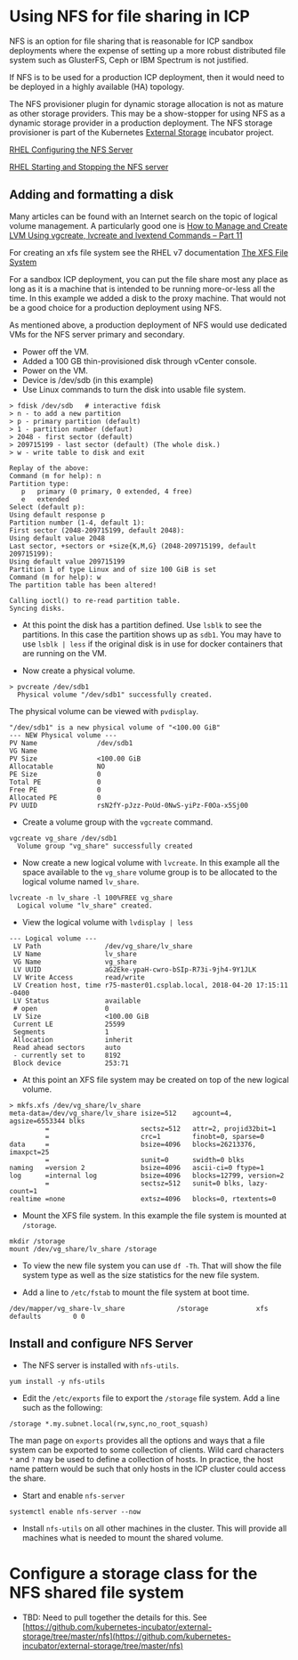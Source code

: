# Using NFS for file sharing in ICP

NFS is an option for file sharing that is reasonable for ICP sandbox deployments where the expense of setting up a more robust distributed file system such as GlusterFS, Ceph or IBM Spectrum is not justified.  

If NFS is to be used for a production ICP deployment, then it would need to be deployed in a highly available (HA) topology.

The NFS provisioner plugin for dynamic storage allocation is not as mature as other storage providers.  This may be a show-stopper for using NFS as a dynamic storage provider in a production deployment.  The NFS storage provisioner is part of the Kubernetes [External Storage](https://github.com/kubernetes-incubator/external-storage) incubator project.  

[RHEL Configuring the NFS Server](https://access.redhat.com/documentation/en-us/red_hat_enterprise_linux/7/html/storage_administration_guide/nfs-serverconfig)

[RHEL Starting and Stopping the NFS server](https://access.redhat.com/documentation/en-us/red_hat_enterprise_linux/7/html/storage_administration_guide/s1-nfs-start)

## Adding and formatting a disk

Many articles can be found with an Internet search on the topic of logical volume management.  A particularly good one is [How to Manage and Create LVM Using vgcreate, lvcreate and lvextend Commands – Part 11](https://www.tecmint.com/manage-and-create-lvm-parition-using-vgcreate-lvcreate-and-lvextend/)

For creating an xfs file system see the RHEL v7 documentation [The XFS File System](https://access.redhat.com/documentation/en-us/red_hat_enterprise_linux/7/html/storage_administration_guide/ch-xfs)

For a sandbox ICP deployment, you can put the file share most any place as long as it is a machine that is intended to be running more-or-less all the time.  In this example we added a disk to the proxy machine.  That would not be a good choice for a production deployment using NFS.  

As mentioned above, a production deployment of NFS would use dedicated VMs for the NFS server primary and secondary.

- Power off the VM.
- Added a 100 GB thin-provisioned disk through vCenter console.
- Power on the VM.
- Device is /dev/sdb (in this example)
- Use Linux commands to turn the disk into usable file system.
```
> fdisk /dev/sdb   # interactive fdisk
> n - to add a new partition
> p - primary partition (default)
> 1 - partition number (defaut)
> 2048 - first sector (default)
> 209715199 - last sector (default) (The whole disk.)
> w - write table to disk and exit

Replay of the above:
Command (m for help): n
Partition type:
   p   primary (0 primary, 0 extended, 4 free)
   e   extended
Select (default p):  
Using default response p
Partition number (1-4, default 1):
First sector (2048-209715199, default 2048):
Using default value 2048
Last sector, +sectors or +size{K,M,G} (2048-209715199, default 209715199):
Using default value 209715199
Partition 1 of type Linux and of size 100 GiB is set
Command (m for help): w
The partition table has been altered!

Calling ioctl() to re-read partition table.
Syncing disks.
```
- At this point the disk has a partition defined.  Use `lsblk` to see the partitions.  In this case the partition shows up as `sdb1`.  You may have to use `lsblk | less` if the original disk is in use for docker containers that are running on the VM.

- Now create a physical volume.
```
> pvcreate /dev/sdb1
  Physical volume "/dev/sdb1" successfully created.
```
The physical volume can be viewed with `pvdisplay`.
```
"/dev/sdb1" is a new physical volume of "<100.00 GiB"
--- NEW Physical volume ---
PV Name               /dev/sdb1
VG Name               
PV Size               <100.00 GiB
Allocatable           NO
PE Size               0   
Total PE              0
Free PE               0
Allocated PE          0
PV UUID               rsN2fY-pJzz-PoUd-0NwS-yiPz-F0Oa-x5Sj00
```
- Create a volume group with the `vgcreate` command.
```
vgcreate vg_share /dev/sdb1
  Volume group "vg_share" successfully created
```
- Now create a new logical volume with `lvcreate`.  In this example all the space available to the `vg_share` volume group is to be allocated to the logical volume named `lv_share`.
```
lvcreate -n lv_share -l 100%FREE vg_share
  Logical volume "lv_share" created.
```
- View the logical volume with `lvdisplay | less`
```
--- Logical volume ---
 LV Path                /dev/vg_share/lv_share
 LV Name                lv_share
 VG Name                vg_share
 LV UUID                aG2Eke-ypaH-cwro-bSIp-R73i-9jh4-9Y1JLK
 LV Write Access        read/write
 LV Creation host, time r75-master01.csplab.local, 2018-04-20 17:15:11 -0400
 LV Status              available
 # open                 0
 LV Size                <100.00 GiB
 Current LE             25599
 Segments               1
 Allocation             inherit
 Read ahead sectors     auto
 - currently set to     8192
 Block device           253:71
```

- At this point an XFS file system may be created on top of the new logical volume.
```
> mkfs.xfs /dev/vg_share/lv_share
meta-data=/dev/vg_share/lv_share isize=512    agcount=4, agsize=6553344 blks
         =                       sectsz=512   attr=2, projid32bit=1
         =                       crc=1        finobt=0, sparse=0
data     =                       bsize=4096   blocks=26213376, imaxpct=25
         =                       sunit=0      swidth=0 blks
naming   =version 2              bsize=4096   ascii-ci=0 ftype=1
log      =internal log           bsize=4096   blocks=12799, version=2
         =                       sectsz=512   sunit=0 blks, lazy-count=1
realtime =none                   extsz=4096   blocks=0, rtextents=0
```
- Mount the XFS file system.  In this example the file system is mounted at `/storage`.
```
mkdir /storage
mount /dev/vg_share/lv_share /storage
```
- To view the new file system you can use `df -Th`.  That will show the file system type as well as the size statistics for the new file system.

- Add a line to `/etc/fstab` to mount the file system at boot time.
```
/dev/mapper/vg_share-lv_share             /storage            xfs     defaults        0 0
```

## Install and configure NFS Server

- The NFS server is installed with `nfs-utils`.

```
yum install -y nfs-utils
```

- Edit the `/etc/exports` file to export the `/storage` file system.  Add a line such as the following:
```
/storage *.my.subnet.local(rw,sync,no_root_squash)
```
The man page on `exports` provides all the options and ways that a file system can be exported to some collection of clients.  Wild card characters `*` and `?` may be used to define a collection of hosts.  In practice, the host name pattern would be such that only hosts in the ICP cluster could access the share.

- Start and enable `nfs-server`
```
systemctl enable nfs-server --now
```

- Install `nfs-utils` on all other machines in the cluster.  This will provide all machines what is needed to mount the shared volume.

# Configure a storage class for the NFS shared file system

- TBD: Need to pull together the details for this. See [https://github.com/kubernetes-incubator/external-storage/tree/master/nfs](https://github.com/kubernetes-incubator/external-storage/tree/master/nfs)
